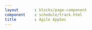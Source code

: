 ```yaml
---
layout       : blocks/page-component
component    : schedule/track.html
title        : Agile AppSec
---
```

 